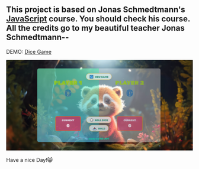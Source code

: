 ## This project is based on Jonas Schmedtmann's [JavaScript](https://www.udemy.com/user/jonasschmedtmann/) course. You should check his course. All the credits go to my beautiful teacher Jonas Schmedtmann--

DEMO: [Dice Game](https://ph0enix46.github.io/Dice-game---JAVASCRIPT/)

![Dice game](dice-game-demo.png)

Have a nice Day!😸

